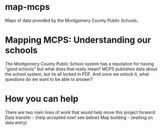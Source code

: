 map-mcps
========
Maps of data provided by the Montgomery County Public Schools.

Mapping MCPS: Understanding our schools
=======================================

The Montgomery County Public School system has a reputation for having "good schools" but what does that really mean? MCPS publishes data about the school system, but its all locked in PDF. And once we unlock it, what questions do we want to be able to answer?

How you can help
================

There are two main lines of work that would help move this project forward:
Data transfer - (help accepted now! see below)
Map building - (waiting on data entry)
